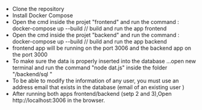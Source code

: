 - Clone the repository 
- Install Docker Compose
- Open the cmd inside the projet "frontend" and run the command : docker-compose up --build // build and run the app frontend
- Open the cmd inside the projet "backend" and run the command : docker-compose up --build // build and run the app backend
- frontend app will be running on the port 3006 and the backend app on the port 3000
- To make sure the data is properly inserted into the database ...open new terminal and run the command "node dat.js" inside the folder "/backend/sql "
- To be able to modify the information of any user, you must use an address email that exists in the database (email of an existing user )
- After running both apps frontend/backend (setp 2 and 3),Open http://localhost:3006  in the browser.

